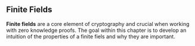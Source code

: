 ## Finite Fields

**Finite fields** are a core element of cryptography and crucial when working with zero knowledge proofs. The goal within this chapter is to develop an intuition of the properties of a finite fiels and why they are important.
